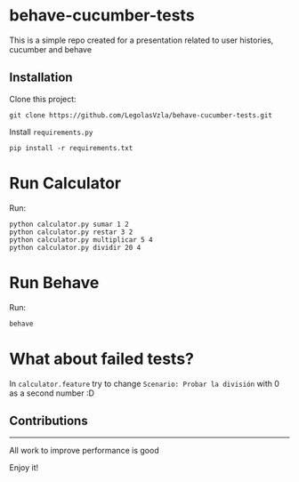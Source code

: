 # behave-cucumber-tests
This is a simple repo created for a presentation related to user histories, cucumber and behave

## Installation

Clone this project:

	git clone https://github.com/LegolasVzla/behave-cucumber-tests.git

Install ```requirements.py```

	pip install -r requirements.txt

# Run Calculator

Run:

	python calculator.py sumar 1 2
	python calculator.py restar 3 2
	python calculator.py multiplicar 5 4
	python calculator.py dividir 20 4

# Run Behave

Run:

	behave

# What about failed tests?

In ```calculator.feature``` try to change ```Scenario: Probar la división``` with 0 as a second number :D

## Contributions
------------------------

All work to improve performance is good

Enjoy it!
